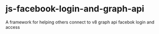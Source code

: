 # js-facebook-login-and-graph-api
A framework for helping others connect to v8 graph api facebok login and access
